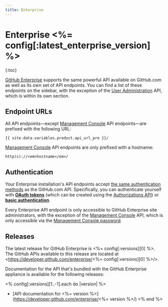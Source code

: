 ```yaml
---
title: Enterprise
---
```


# Enterprise <%= config[:latest_enterprise_version] %>

{:toc}

[GitHub Enterprise](https://enterprise.github.com/) supports the same powerful API available on GitHub.com as well as its own set of API endpoints. You can find a list of these endpoints on the sidebar, with the exception of the [User Administration][] API, which is within its own section.

## Endpoint URLs

All API endpoints—except [Management Console][] API endpoints—are prefixed with the following URL:

``` command-line
{{ site.data.variables.product.api_url_pre }}/
```

[Management Console][] API endpoints are only prefixed with a hostname:

``` command-line
http(s)://<em>hostname</em>/
```

## Authentication

Your Enterprise installation's API endpoints accept [the same authentication methods](http://developer.github.com/v3/#authentication) as the GitHub.com API. Specifically, you can authenticate yourself with **[OAuth tokens][]** (which can be created using the [Authorizations API][]) or **[basic authentication][]**.

Every Enterprise API endpoint is only accessible to GitHub Enterprise site administrators, with the exception of the [Management Console][] API, which is only accessible via the [Management Console password][].

[Authorizations API]: /v3/oauth_authorizations/#create-a-new-authorization
[OAuth tokens]: /v3/oauth/
[basic authentication]: /v3/#basic-authentication
[Management Console]: /v3/enterprise/management_console/
[User Administration]: /v3/users/administration/
[Management Console password]: https://help.github.com/enterprise/2.0/admin/articles/accessing-the-management-console/

## Releases

The latest release for GitHub Enterprise is <%= config[:versions][0] %>. The GitHub APIs available to this release are located at <https://developer.github.com/enterprise/<%= config[:versions][0] %>/>.

Documentation for the API that's bundled with the GitHub Enterprise appliance is available for the following releases:

<% config[:versions][1..-1].each do |version| %>
* [API documentation for <%= version %>](https://developer.github.com/enterprise/<%= version %>/)
<% end %>
